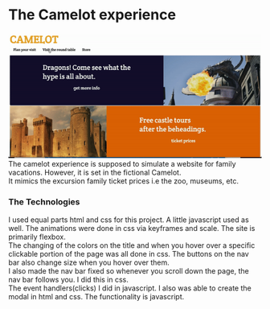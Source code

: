 # The Camelot experience
![](img/website.gif)
The camelot experience is supposed to simulate a website for family vacations. However, it is set in the fictional Camelot.<br>
It mimics the excursion family ticket prices i.e the zoo, museums, etc. 
### The Technologies
I used equal parts html and css for this project. A little javascript used as well. The animations were done in css via keyframes and scale. The site is primarily flexbox.<br>
The changing of the colors on the title and when you hover over a specific clickable portion of the page was all done in css. The buttons on the nav bar also change size when you hover over them.<br>
I also made the nav bar fixed so whenever you scroll down the page, the nav bar follows you. I did this in css.<br>
The event handlers(clicks) I did in javascript. I also was able to create the modal in html and css. The functionality is javascript.
